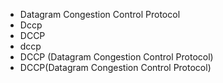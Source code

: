﻿- Datagram Congestion Control Protocol
- Dccp
- DCCP
- dccp
- DCCP (Datagram Congestion Control Protocol)
- DCCP(Datagram Congestion Control Protocol)
